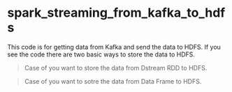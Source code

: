 # spark_streaming_from_kafka_to_hdfs

This code is for getting data from Kafka and send the data to HDFS. 
If you see the code there are two basic ways to store the data to HDFS. 
> Case of you want to store the data from Dstream RDD to HDFS.

> Case of you want to sotre the data from Data Frame to HDFS. 
